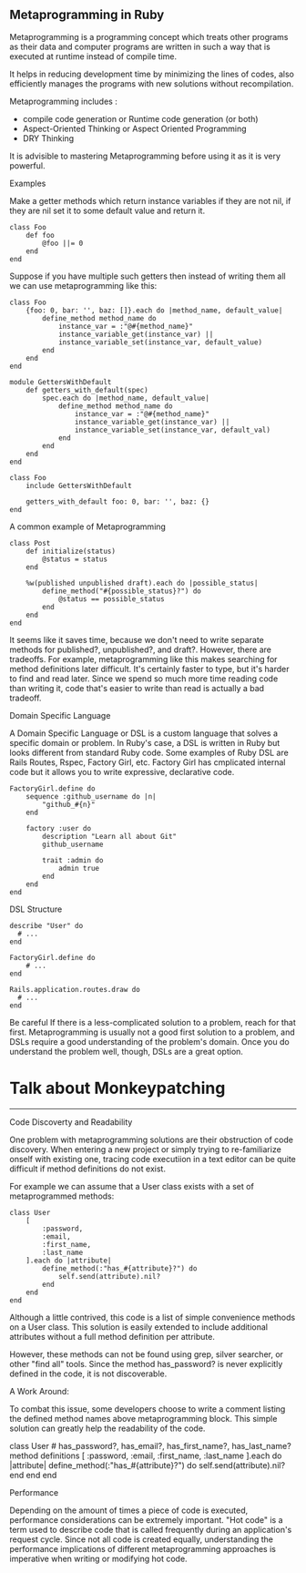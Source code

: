 ## Metaprogramming in Ruby

Metaprogramming is a programming concept which treats other programs as their data and computer programs are written in such a way that is executed at runtime instead of compile time.

It helps in reducing development time by minimizing the lines of codes, also efficiently manages the programs with new solutions without recompilation.

Metaprogramming includes :
- compile code generation or Runtime code generation (or both)
- Aspect-Oriented Thinking or Aspect Oriented Programming
- DRY Thinking

It is advisible to mastering Metaprogramming before using it as it is very powerful.

Examples

Make a getter methods which return instance variables if they are not nil, if they are nil set it to some default value and return it.

```
class Foo
    def foo
        @foo ||= 0
    end
end
```
Suppose if you have multiple such getters then instead of writing them all we can use metaprogramming like this:

```
class Foo
    {foo: 0, bar: '', baz: []}.each do |method_name, default_value|
        define_method method_name do
            instance_var = :"@#{method_name}"
            instance_variable_get(instance_var) ||
            instance_variable_set(instance_var, default_value)
        end
    end
end
```

```
module GettersWithDefault
    def getters_with_default(spec)
        spec.each do |method_name, default_value|
            define_method method_name do
                instance_var = :"@#{method_name}"
                instance_variable_get(instance_var) ||
                instance_variable_set(instance_var, default_val)
            end
        end
    end
end

class Foo
    include GettersWithDefault

    getters_with_default foo: 0, bar: '', baz: {}
end
```

A common example of Metaprogramming

```
class Post
    def initialize(status)
        @status = status
    end

    %w(published unpublished draft).each do |possible_status|
        define_method("#{possible_status}?") do
            @status == possible_status
        end
    end
end
```

It seems like it saves time, because we don't need to write separate methods for published?, unpublished?, and draft?. However, there are tradeoffs. For example, metaprogramming like this makes searching for method definitions later difficult. It's certainly faster to type, but it's harder to find and read later. Since we spend so much more time reading code than writing it, code that's easier to write than read is actually a bad tradeoff.

Domain Specific Language

A Domain Specific Language or DSL is a custom language that solves a specific domain or problem. In Ruby's case, a DSL is written in Ruby but looks different from standard Ruby code. Some examples of Ruby DSL are Rails Routes, Rspec, Factory Girl, etc. Factory Girl has cmplicated internal code but it allows you to write expressive, declarative code.

```
FactoryGirl.define do
    sequence :github_username do |n|
        "github_#{n}"
    end

    factory :user do
        description "Learn all about Git"
        github_username

        trait :admin do
            admin true
        end
    end
end
```

DSL Structure

```
describe "User" do
  # ...
end

FactoryGirl.define do
    # ...
end

Rails.application.routes.draw do
  # ...
end
```
Be careful
If there is a less-complicated solution to a problem, reach for that first. Metaprogramming is usually not a good first solution to a problem, and DSLs require a good understanding of the problem's domain. Once you do understand the problem well, though, DSLs are a great option.

# Talk about Monkeypatching

-------------------
Code Discoverty and Readability

One problem with metaprogramming solutions are their obstruction of code discovery. When entering a new project or simply trying to re-familiarize onself with existing one, tracing code executiion in a text editor can be quite difficult if method definitions do not exist.

For example we can assume that a User class exists with a set of metaprogrammed methods:

```
class User
    [
        :password,
        :email,
        :first_name,
        :last_name
    ].each do |attribute|
        define_method(:"has_#{attribute}?") do
            self.send(attribute).nil?
        end
    end
end
```

Although a little contrived, this code is a list of simple convenience methods on a User class. This solution is easily extended to include additional attributes without a full method definition per attribute.

However, these methods can not be found using grep, silver searcher, or other "find all" tools. Since the method has_password? is never explicitly defined in the code, it is not discoverable.

A Work Around:

To combat this issue, some developers choose to write a comment listing the defined method names above metaprogramming block. This simple solution can greatly help the readability of the code.

class User
    # has_password?, has_email?, has_first_name?, has_last_name? method definitions
    [
        :password,
        :email,
        :first_name,
        :last_name
    ].each do |attribute|
        define_method(:"has_#{attribute}?") do
            self.send(attribute).nil?
        end
    end
end

Performance

Depending on the amount of times a piece of code is executed, performance considerations can be extremely important. "Hot code" is a term used to describe code that is called frequently during an application's request cycle. Since not all code is created equally, understanding the performance implications of different metaprogramming approaches is imperative when writing or modifying hot code.
